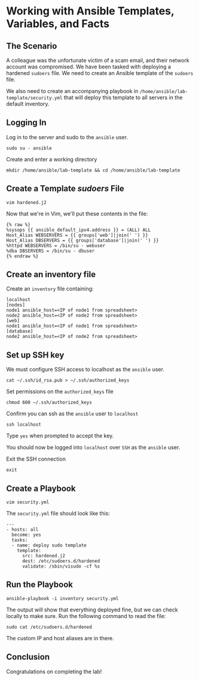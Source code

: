 # Working with Ansible Templates, Variables, and Facts

## The Scenario

A colleague was the unfortunate victim of a scam email, and their network account was compromised. We have been tasked with deploying a hardened `sudoers` file. We need to create an Ansible template of the `sudoers` file.

We also need to create an accompanying playbook in `/home/ansible/lab-template/security.yml` that will deploy this template to all servers in the default inventory.

## Logging In

Log in to the server and sudo to the `ansible` user.
 ```
 sudo su - ansible
 ```

Create and enter a working directory

 ```
 mkdir /home/ansible/lab-template && cd /home/ansible/lab-template
 ```

## Create a Template *sudoers* File

```
vim hardened.j2 
```

Now that we're in Vim, we'll put these contents in the file:

```
{% raw %}
%sysops {{ ansible_default_ipv4.address }} = (ALL) ALL
Host_Alias WEBSERVERS = {{ groups['web']|join(' ') }}
Host_Alias DBSERVERS = {{ groups['database']|join(' ') }}
%httpd WEBSERVERS = /bin/su - webuser
%dba DBSERVERS = /bin/su - dbuser
{% endraw %}
```

## Create an inventory file

Create an `inventory` file containing: 

```
localhost
[nodes]
node1 ansible_host=<IP of node1 from spreadsheet> 
node2 ansible_host=<IP of node2 from spreadsheet> 
[web]
node1 ansible_host=<IP of node1 from spreadsheet> 
[database]
node2 ansible_host=<IP of node2 from spreadsheet> 
```

## Set up SSH key

We must configure SSH access to localhost as the `ansible` user. 

```
cat ~/.ssh/id_rsa.pub > ~/.ssh/authorized_keys
```

 Set permissions on the `authorized_keys` file

```
chmod 600 ~/.ssh/authorized_keys
```



Confirm you can ssh as the `ansible` user to `localhost`

```
ssh localhost
```

Type `yes` when prompted to accept the key. 

You should now be logged into `localhost` over `SSH` as the `ansible` user. 



Exit the SSH connection

```
exit
```



## Create a Playbook

```
vim security.yml 
```

The `security.yml` file should look like this:

```
---
- hosts: all
  become: yes
  tasks:
  - name: deploy sudo template
    template:
      src: hardened.j2
      dest: /etc/sudoers.d/hardened
      validate: /sbin/visudo -cf %s
```

## Run the Playbook

```
ansible-playbook -i inventory security.yml 
```

The output will show that everything deployed fine, but we can check locally to make sure. Run the following command to read the file:

```
sudo cat /etc/sudoers.d/hardened 
```

The custom IP and host aliases are in there.

## Conclusion

Congratulations on completing the lab!
